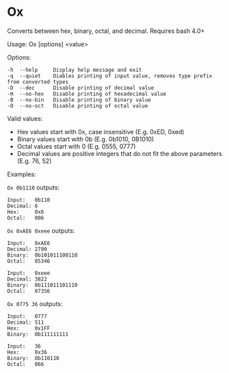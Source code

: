 # Ox
Converts between hex, binary, octal, and decimal. Requires bash 4.0+

Usage: Ox [options] \<value\>

Options:
```
-h  --help     Display help message and exit
-q  --quiet    Diables printing of input value, removes type prefix from converted types
-D  --dec      Disable printing of decimal value
-H  --no-hex   Disable printing of hexadecimal value
-B  --no-bin   Disable printing of binary value
-O  --no-oct   Disable printing of octal value
```
Valid values:

- Hex values start with 0x, case insensitive (E.g. 0xED, 0xed)
- Binary values start with 0b (E.g. 0b1010, 0B1010)
- Octal values start with 0 (E.g. 0555, 0777)
- Decimal values are positive integers that do not fit the above parameters (E.g. 76, 52)

Examples:

```Ox 0b1110``` outputs:
```
Input:   0b110
Decimal: 6
Hex:     0x6
Octal:   006
```

```Ox 0xAE6 0xeee``` outputs:
```
Input:   0xAE6
Decimal: 2790
Binary:  0b101011100110
Octal:   05346

Input:   0xeee
Decimal: 3822
Binary:  0b111011101110
Octal:   07356
```

```Ox 0775 36``` outputs:
```
Input:   0777
Decimal: 511
Hex:     0x1FF
Binary:  0b111111111

Input:   36
Hex:     0x36
Binary:  0b110110
Octal:   066
```
